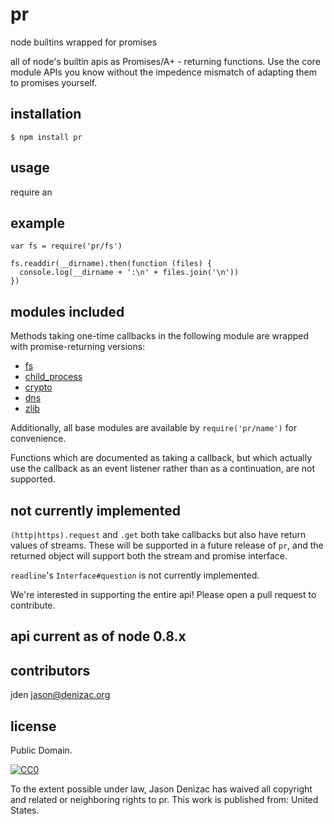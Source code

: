# pr
node builtins wrapped for promises

all of node's builtin apis as Promises/A+ - returning functions. Use the core module APIs you know without the impedence mismatch of adapting them to promises yourself.

## installation

    $ npm install pr

## usage

require an

## example

    var fs = require('pr/fs')

    fs.readdir(__dirname).then(function (files) {
      console.log(__dirname + ':\n' + files.join('\n'))
    })

## modules included

Methods taking one-time callbacks in the following module are wrapped with promise-returning versions:

  - [fs](http://nodejs.org/api/fs.html)
  - [child_process](http://nodejs.org/api/child_process.html)
  - [crypto](http://nodejs.org/api/crypto.html)
  - [dns](http://nodejs.org/api/dns.html)
  - [zlib](http://nodejs.org/api/zlib.html)  

Additionally, all base modules are available by `require('pr/name')` for convenience.

Functions which are documented as taking a callback, but which actually use the callback as an event listener rather than as a continuation, are not supported.

## not currently implemented

`(http|https).request` and `.get` both take callbacks but also have return values of streams. These will be supported in a future release of `pr`, and the returned object will support both the stream and promise interface.

`readline`'s `Interface#question` is not currently implemented.

We're interested in supporting the entire api! Please open a pull request to contribute.

## **api current as of node 0.8.x**

## contributors

jden <jason@denizac.org>

## license

Public Domain.

<a rel="license"
   href="http://creativecommons.org/publicdomain/zero/1.0/">
  <img src="http://i.creativecommons.org/p/zero/1.0/88x31.png" style="border-style: none;" alt="CC0" />
</a>

To the extent possible under law, Jason Denizac has waived all copyright and related or neighboring rights to pr. This work is published from: United States.